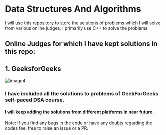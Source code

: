 # Data Structures And Algorithms

I will use this repository to store the solutions of problems which I will solve from various online judges. I primarily use C++ to solve the problems.

## Online Judges for which I have kept solutions in this repo:

## 1. GeeksforGeeks

![image4](https://www.geeksforgeeks.org/wp-content/uploads/find-first-non-repeated-character-in-a-string.png)

### I have included all the solutions to problems of GeekForGeeks self-paced DSA course.

#### I will keep adding the solutions from different platforms in near future.

Note: If you find any bugs in the code or have any doubts regarding the codes feel free to raise an issue or a PR.
